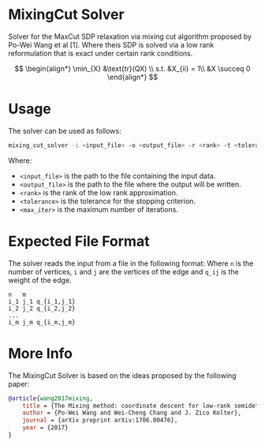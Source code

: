 # MixingCut Solver
Solver for the MaxCut SDP relaxation via mixing cut algorithm proposed by Po-Wei Wang et al [1]. Where theis SDP is solved via a low rank reformulation that is exact under certain rank conditions.

$$
\begin{align*}
\min_{X} &\text{tr}(QX) \\
s.t. &X_{ii} = 1\\
&X \succeq 0
\end{align*}
$$

# Usage

The solver can be used as follows:

```bash
mixing_cut_solver -i <input_file> -o <output_file> -r <rank> -t <tolerance> -m <max_iter>
```

Where:
- `<input_file>` is the path to the file containing the input data.
- `<output_file>` is the path to the file where the output will be written.
- `<rank>` is the rank of the low rank approximation.
- `<tolerance>` is the tolerance for the stopping criterion.
- `<max_iter>` is the maximum number of iterations.

# Expected File Format
The solver reads the input from a file in the following format: Where `n` is the number of vertices, `i` and `j` are the vertices of the edge and `q_ij` is the weight of the edge.

```
n   m
i_1 j_1 q_{i_1,j_1}
i_2 j_2 q_{i_2,j_2}
...
i_m j_m q_{i_m,j_m}
```

# More Info 

The MixingCut Solver is based on the ideas proposed by the following paper:

```bibtex
@article{wang2017mixing,
	title = {The Mixing method: coordinate descent for low-rank semidefinite programming},
	author = {Po-Wei Wang and Wei-Cheng Chang and J. Zico Kolter},
	journal = {arXiv preprint arXiv:1706.00476},
	year = {2017}
}
```
